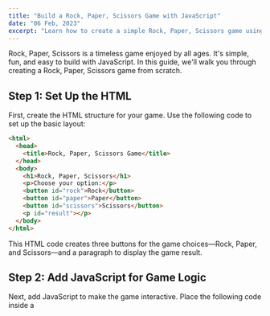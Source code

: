 ```yaml
---
title: "Build a Rock, Paper, Scissors Game with JavaScript"
date: "06 Feb, 2023"
excerpt: "Learn how to create a simple Rock, Paper, Scissors game using JavaScript with this easy-to-follow guide. Perfect for beginners looking to build interactive web games."
---
```


Rock, Paper, Scissors is a timeless game enjoyed by all ages. It's simple, fun, and easy to build with JavaScript. In this guide, we'll walk you through creating a Rock, Paper, Scissors game from scratch.

## Step 1: Set Up the HTML

First, create the HTML structure for your game. Use the following code to set up the basic layout:

```html
<html>
  <head>
    <title>Rock, Paper, Scissors Game</title>
  </head>
  <body>
    <h1>Rock, Paper, Scissors</h1>
    <p>Choose your option:</p>
    <button id="rock">Rock</button>
    <button id="paper">Paper</button>
    <button id="scissors">Scissors</button>
    <p id="result"></p>
  </body>
</html>
```

This HTML code creates three buttons for the game choices—Rock, Paper, and Scissors—and a paragraph to display the game result.

## Step 2: Add JavaScript for Game Logic

Next, add JavaScript to make the game interactive. Place the following code inside a <script> tag in your HTML file:

```html
<script>
  const choices = ["rock", "paper", "scissors"];

  const buttons = document.querySelectorAll("button");
  buttons.forEach((button) => {
    button.addEventListener("click", function () {
      const playerChoice = this.id;
      const computerChoice = choices[Math.floor(Math.random() * 3)];
      const result = determineWinner(playerChoice, computerChoice);
      displayResult(playerChoice, computerChoice, result);
    });
  });

  function determineWinner(playerChoice, computerChoice) {
    if (playerChoice === computerChoice) {
      return "tie";
    } else if (
      (playerChoice === "rock" && computerChoice === "scissors") ||
      (playerChoice === "paper" && computerChoice === "rock") ||
      (playerChoice === "scissors" && computerChoice === "paper")
    ) {
      return "player";
    } else {
      return "computer";
    }
  }

  function displayResult(playerChoice, computerChoice, result) {
    const resultElement = document.querySelector("#result");
    resultElement.innerHTML = `You chose ${playerChoice}, the computer chose ${computerChoice}. `;
    if (result === "tie") {
      resultElement.innerHTML += "It's a tie!";
    } else if (result === "player") {
      resultElement.innerHTML += "You win!";
    } else {
      resultElement.innerHTML += "You lose!";
    }
  }
</script>
```

In this code:

- Choices Array: Defines the possible game options.
- Event Listeners: Attaches click events to the buttons to handle user selections.
- Determine Winner Function: Compares player and computer choices to decide the game outcome.
- Display Result Function: Updates the result paragraph with the game outcome.

With these simple steps, you've created a Rock, Paper, Scissors game using JavaScript. Feel free to customize and expand this game to add more features and make it your own!
